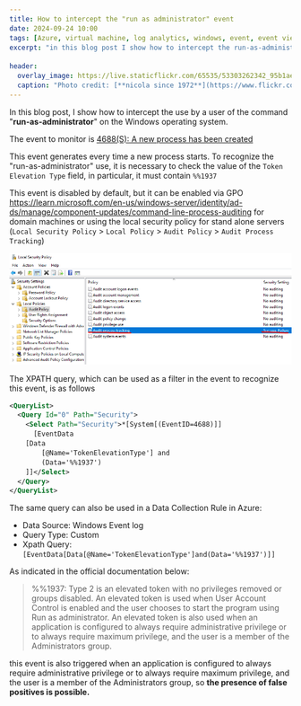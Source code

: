 ```yaml
---
title: How to intercept the "run as administrator" event
date: 2024-09-24 10:00
tags: [Azure, virtual machine, log analytics, windows, event, event viewer]
excerpt: "in this blog post I show how to intercept the run-as-administrator on a windows machine"

header:
  overlay_image: https://live.staticflickr.com/65535/53303262342_95b1aefbc9_h.jpg
  caption: "Photo credit: [**nicola since 1972**](https://www.flickr.com/photos/15216811@N06/53303262342/)"
---
```


In this blog post, I show how to intercept the use by a user of the command "**run-as-administrator**" on the Windows operating system.  
   
The event to monitor is [4688(S): A new process has been created](https://learn.microsoft.com/en-us/previous-versions/windows/it-pro/windows-10/security/threat-protection/auditing/event-4688)  
   
This event generates every time a new process starts. To recognize the "run-as-administrator" use, it is necessary to check the value of the `Token Elevation Type` field, in particular, it must contain `%%1937`

This event is disabled by default, but it can be enabled via GPO https://learn.microsoft.com/en-us/windows-server/identity/ad-ds/manage/component-updates/command-line-process-auditing for domain machines or using the local security policy for stand alone servers (`Local Security Policy` > `Local Policy` > `Audit Policy` > `Audit Process Tracking`)
 
![local-security-policy](../../assets/post/2024/local-security-policy.png)

The XPATH query, which can be used as a filter in the event to recognize this event, is as follows

```xml
<QueryList>
  <Query Id="0" Path="Security">
    <Select Path="Security">*[System[(EventID=4688)]]
      [EventData
    [Data
        [@Name='TokenElevationType'] and
        (Data='%%1937')
    ]]</Select>
  </Query>
</QueryList>
```

The same query can also be used in a Data Collection Rule in Azure:

* Data Source: Windows Event log
* Query Type: Custom
* Xpath Query: `[EventData[Data[@Name='TokenElevationType']and(Data='%%1937')]]`
  
As indicated in the official documentation below:

> %%1937: Type 2 is an elevated token with no privileges removed or groups disabled. An elevated token is used when User Account Control is enabled and the user chooses to start the program using Run as administrator. An elevated token is also used when an application is configured to always require administrative privilege or to always require maximum privilege, and the user is a member of the Administrators group.

this event is also triggered when an application is configured to always require administrative privilege or to always require maximum privilege, and the user is a member of the Administrators group, so **the presence of false positives is possible.**